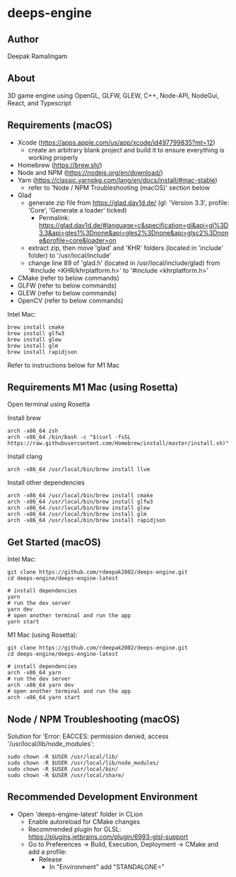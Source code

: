 # deeps-engine

## Author
Deepak Ramalingam

## About
3D game engine using OpenGL, GLFW, GLEW, C++, Node-API, NodeGui, React, and Typescript

## Requirements (macOS)

- Xcode (https://apps.apple.com/us/app/xcode/id497799835?mt=12)
  - create an arbitrary blank project and build it to ensure everything is working properly
- Homebrew (https://brew.sh/)
- Node and NPM (https://nodejs.org/en/download/)
- Yarn (https://classic.yarnpkg.com/lang/en/docs/install/#mac-stable)
  - refer to 'Node / NPM Troubleshooting (macOS)' section below
- Glad
  - generate zip file from https://glad.dav1d.de/ (gl: 'Version 3.3', profile: 'Core', 'Generate a loader' ticked)
    - Permalink: https://glad.dav1d.de/#language=c&specification=gl&api=gl%3D3.3&api=gles1%3Dnone&api=gles2%3Dnone&api=glsc2%3Dnone&profile=core&loader=on
  - extract zip, then move 'glad' and 'KHR' folders (located in 'include' folder) to '/usr/local/include'
  - change line 89 of 'glad.h' (located in /usr/local/include/glad) from '#include <KHR/khrplatform.h>' to '#include <khrplatform.h>'
- CMake (refer to below commands)
- GLFW (refer to below commands)
- GLEW (refer to below commands)
- OpenCV (refer to below commands)

Intel Mac:

```
brew install cmake
brew install glfw3
brew install glew
brew install glm
brew install rapidjson
```

Refer to instructions below for M1 Mac

## Requirements M1 Mac (using Rosetta)

Open terminal using Rosetta

Install brew

```
arch -x86_64 zsh  
arch -x86_64 /bin/bash -c "$(curl -fsSL https://raw.githubusercontent.com/Homebrew/install/master/install.sh)"
```

Install clang

```
arch -x86_64 /usr/local/bin/brew install llvm
```

Install other dependencies

```
arch -x86_64 /usr/local/bin/brew install cmake
arch -x86_64 /usr/local/bin/brew install glfw3
arch -x86_64 /usr/local/bin/brew install glew
arch -x86_64 /usr/local/bin/brew install glm
arch -x86_64 /usr/local/bin/brew install rapidjson
```

## Get Started (macOS)

Intel Mac:

```
git clone https://github.com/rdeepak2002/deeps-engine.git
cd deeps-engine/deeps-engine-latest

# install dependencies
yarn
# run the dev server
yarn dev
# open another terminal and run the app
yarn start
```

M1 Mac (using Rosetta):

```
git clone https://github.com/rdeepak2002/deeps-engine.git
cd deeps-engine/deeps-engine-latest

# install dependencies
arch -x86_64 yarn
# run the dev server
arch -x86_64 yarn dev
# open another terminal and run the app
arch -x86_64 yarn start
```

## Node / NPM Troubleshooting (macOS)

Solution for 'Error: EACCES: permission denied, access '/usr/local/lib/node_modules':

```
sudo chown -R $USER /usr/local/lib/
sudo chown -R $USER /usr/local/lib/node_modules/
sudo chown -R $USER /usr/local/bin/
sudo chown -R $USER /usr/local/share/
```

## Recommended Development Environment

- Open 'deeps-engine-latest' folder in CLion
  - Enable autoreload for CMake changes
  - Recommended plugin for GLSL: https://plugins.jetbrains.com/plugin/6993-glsl-support
  - Go to Preferences -> Build, Execution, Deployment -> CMake and add a profile:
    - Release
      - In "Environment" add "STANDALONE="
